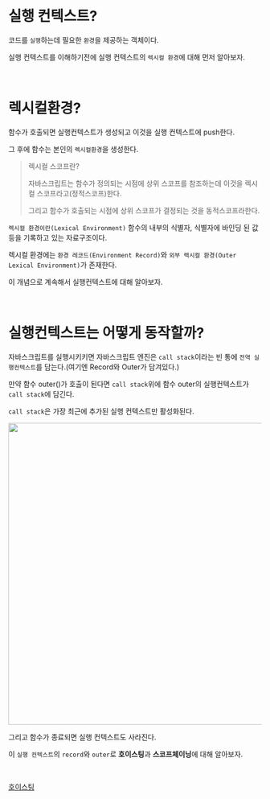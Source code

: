 <br>


# 실행 컨텍스트?

코드를 `실행`하는데 필요한 `환경`을 제공하는 객체이다. 

실행 컨텍스트를 이해하기전에 실행 컨텍스트의 `렉시컬 환경`에 대해 먼저 알아보자.



<br>

# 렉시컬환경?

함수가 호출되면 실행컨텍스트가 생성되고 이것을 실행 컨텍스트에 push한다.

그 후에 함수는 본인의 `렉시컬환경`을 생성한다. 

> 렉시컬 스코프란?
> 
> 자바스크립트는 함수가 정의되는 시점에 상위 스코프를 참조하는데 이것을 렉시컬 스코프라고(정적스코프)한다.
> 
> 그리고 함수가 호출되는 시점에 상위 스코프가 결정되는 것을 동적스코프라한다.

`렉시컬 환경이란(Lexical Environment)` 함수의 내부의 식별자, 식별자에 바인딩 된 값 등을 기록하고 있는 자료구조이다.

렉시컬 환경에는 `환경 레코드(Environment Record)`와 `외부 렉시컬 환경(Outer Lexical Environment)`가 존재한다.

이 개념으로 계속해서 실행컨텍스트에 대해 알아보자. 


<br>


# 실행컨텍스트는 어떻게 동작할까?


자바스크립트를 실행시키키면 자바스크립트 엔진은 `call stack`이라는 빈 통에 `전역 실행컨텍스트`를 담는다.(여기엔 Record와 Outer가 담겨있다.)

만약 함수 outer()가 호출이 된다면 `call stack`위에 함수 outer의 실행컨텍스트가 `call stack`에 담긴다. 

`call stack`은 가장 최근에 추가된 실행 컨텍스트만 활성화된다. 


<img src="https://user-images.githubusercontent.com/68775082/154261341-be8dce5b-d645-4f96-a7e0-369deda14b18.jpg" width="600px"/>

<br>

그리고 함수가 종료되면 실행 컨텍스트도 사라진다. 

이 `실행 컨텍스트`의 `record`와 `outer`로 **호이스팅**과 **스코프체이닝**에 대해 알아보자. 


<br>

[호이스팅](https://github.com/ddangju/TIL/blob/master/Javascript/hoisting.md)
